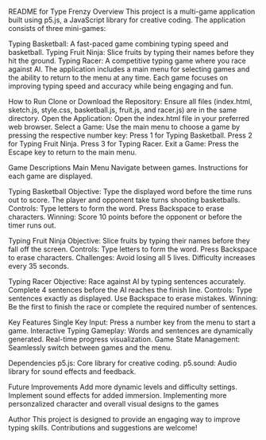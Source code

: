 README for Type Frenzy
Overview
This project is a multi-game application built using p5.js, a JavaScript library for creative coding. The application consists of three mini-games:

Typing Basketball: A fast-paced game combining typing speed and basketball.
Typing Fruit Ninja: Slice fruits by typing their names before they hit the ground.
Typing Racer: A competitive typing game where you race against AI.
The application includes a main menu for selecting games and the ability to return to the menu at any time. Each game focuses on improving typing speed and accuracy while being engaging and fun.

How to Run
Clone or Download the Repository: Ensure all files (index.html, sketch.js, style.css, basketball.js, fruit.js, and racer.js) are in the same directory.
Open the Application: Open the index.html file in your preferred web browser.
Select a Game: Use the main menu to choose a game by pressing the respective number key:
Press 1 for Typing Basketball.
Press 2 for Typing Fruit Ninja.
Press 3 for Typing Racer.
Exit a Game: Press the Escape key to return to the main menu.

Game Descriptions
Main Menu
Navigate between games.
Instructions for each game are displayed.

Typing Basketball
Objective: Type the displayed word before the time runs out to score. The player and opponent take turns shooting basketballs.
Controls:
Type letters to form the word.
Press Backspace to erase characters.
Winning: Score 10 points before the opponent or before the timer runs out.

Typing Fruit Ninja
Objective: Slice fruits by typing their names before they fall off the screen.
Controls:
Type letters to form the word.
Press Backspace to erase characters.
Challenges:
Avoid losing all 5 lives.
Difficulty increases every 35 seconds.

Typing Racer
Objective: Race against AI by typing sentences accurately. Complete 4 sentences before the AI reaches the finish line.
Controls:
Type sentences exactly as displayed.
Use Backspace to erase mistakes.
Winning: Be the first to finish the race or complete the required number of sentences.

Key Features
Single Key Input: Press a number key from the menu to start a game.
Interactive Typing Gameplay:
Words and sentences are dynamically generated.
Real-time progress visualization.
Game State Management: Seamlessly switch between games and the menu.

Dependencies
p5.js: Core library for creative coding.
p5.sound: Audio library for sound effects and feedback.

Future Improvements
Add more dynamic levels and difficulty settings.
Implement sound effects for added immersion.
Implementing more personzalized character and overall visual designs to the games

Author
This project is designed to provide an engaging way to improve typing skills. Contributions and suggestions are welcome!
